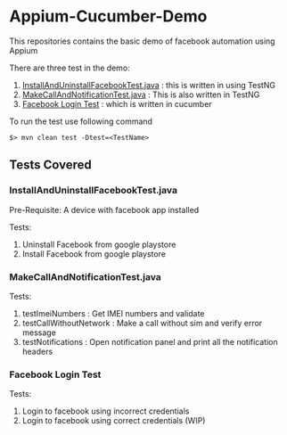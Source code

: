 # Appium-Cucumber-Demo
This repositories contains the basic demo of facebook automation using Appium

There are three test in the demo:
1. [InstallAndUninstallFacebookTest.java](src/test/java/com/qualitest/lava/InstallAndUninstallFacebookTest.java) : this is written in using TestNG
1. [MakeCallAndNotificationTest.java](src/test/java/com/qualitest/lava/MakeCallAndNotificationTest.java) : This is also written in TestNG
1. [Facebook Login Test](src/test/resources/features/login-datadriven.feature) : which is written in cucumber

To run the test use following command

```
$> mvn clean test -Dtest=<TestName>
```
## Tests Covered

### InstallAndUninstallFacebookTest.java
Pre-Requisite: A device with facebook app installed

Tests:
1. Uninstall Facebook from google playstore
1. Install Facebook from google playstore

### MakeCallAndNotificationTest.java
Tests:
1. testImeiNumbers : Get IMEI numbers and validate
1. testCallWithoutNetwork : Make a call without sim and verify error message
1. testNotifications : Open notification panel and print all the notification headers

### Facebook Login Test

Tests:
1. Login to facebook using incorrect credentials
1. Login to facebook using correct credentials (WIP)
